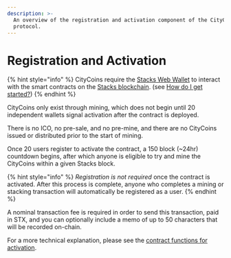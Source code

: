 ```yaml
---
description: >-
  An overview of the registration and activation component of the CityCoins
  protocol.
---
```


# Registration and Activation

{% hint style="info" %}
CityCoins require the [Stacks Web Wallet](https://hiro.so/wallet/install-web) to interact with the smart contracts on the [Stacks blockchain](https://stacks.co). (see [How do I get started?](../about-citycoins/how-do-i-get-started.md))
{% endhint %}

CityCoins only exist through mining, which does not begin until 20 independent wallets signal activation after the contract is deployed.

There is no ICO, no pre-sale, and no pre-mine, and there are no CityCoins issued or distributed prior to the start of mining.

Once 20 users register to activate the contract, a 150 block (\~24hr) countdown begins, after which anyone is eligible to try and mine the CityCoins within a given Stacks block.

{% hint style="info" %}
_Registration is not required_ once the contract is activated. After this process is complete, anyone who completes a mining or stacking transaction will automatically be registered as a user.
{% endhint %}

A nominal transaction fee is required in order to send this transaction, paid in STX, and you can optionally include a memo of up to 50 characters that will be recorded on-chain.

For a more technical explanation, please see the [contract functions for activation](../contract-functions/activation.md#overview).
